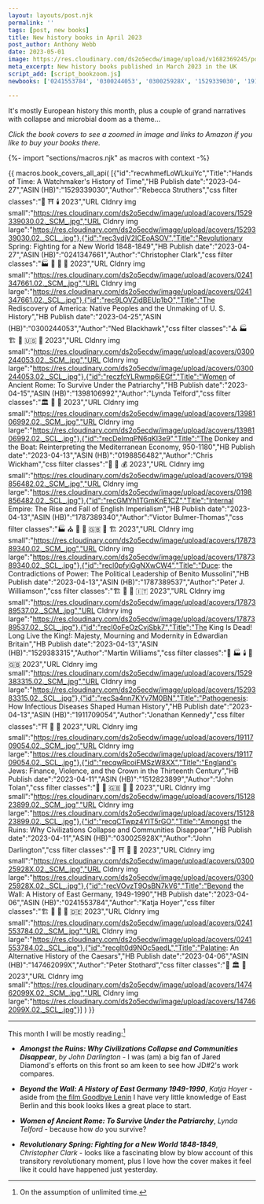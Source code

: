 ```yaml
---
layout: layouts/post.njk
permalink: ''
tags: [post, new books]
title: New history books in April 2023
post_author: Anthony Webb
date: 2023-05-01
image: https://res.cloudinary.com/ds2o5ecdw/image/upload/v1682369245/posts/Apr2023_newhistorybooks.jpg
meta_excerpt: New history books published in March 2023 in the UK
script_add: [script_bookzoom.js]
newbooks: ['0241553784', '0300244053', '030025928X', '1529339030', '1911709054', '1512823899']

---
```

It's mostly European history this month, plus a couple of grand narratives with collapse and microbial doom as a theme...

_Click the book covers to see a zoomed in image and links to Amazon if you like to buy your books there._

{%- import "sections/macros.njk" as macros with context -%}

{{ macros.book_covers_all_api(
[{"id":"recwhmefLoWLkuiYc","Title":"Hands of Time: A Watchmaker's History of Time","HB Publish date":"2023-04-27","ASIN (HB)":"1529339030","Author":"Rebecca Struthers","css filter classes":"🥐 ⛩️ 🕯️ 2023","URL Cldnry img small":"https://res.cloudinary.com/ds2o5ecdw/image/upload/acovers/1529339030.02._SCM_.jpg","URL Cldnry img large":"https://res.cloudinary.com/ds2o5ecdw/image/upload/acovers/1529339030.02._SCL_.jpg"},{"id":"rec3ydjV2lCEoASOV","Title":"Revolutionary Spring: Fighting for a New World 1848-1849","HB Publish date":"2023-04-27","ASIN (HB)":"0241347661","Author":"Christopher Clark","css filter classes":"🏭 🥐 👑 🚽 2023","URL Cldnry img small":"https://res.cloudinary.com/ds2o5ecdw/image/upload/acovers/0241347661.02._SCM_.jpg","URL Cldnry img large":"https://res.cloudinary.com/ds2o5ecdw/image/upload/acovers/0241347661.02._SCL_.jpg"},{"id":"rec9LOVZjdBEUp1bO","Title":"The Rediscovery of America: Native Peoples and the Unmaking of U. S. History","HB Publish date":"2023-04-25","ASIN (HB)":"0300244053","Author":"Ned Blackhawk","css filter classes":"⛪ 🏭 🏗️ 🍔 🇺🇸 👑 2023","URL Cldnry img small":"https://res.cloudinary.com/ds2o5ecdw/image/upload/acovers/0300244053.02._SCM_.jpg","URL Cldnry img large":"https://res.cloudinary.com/ds2o5ecdw/image/upload/acovers/0300244053.02._SCL_.jpg"},{"id":"reczfcYLRwmp6iEGf","Title":"Women of Ancient Rome: To Survive Under the Patriarchy","HB Publish date":"2023-04-15","ASIN (HB)":"1398106992","Author":"Lynda Telford","css filter classes":"🏛️ 🥐 🚽 2023","URL Cldnry img small":"https://res.cloudinary.com/ds2o5ecdw/image/upload/acovers/1398106992.02._SCM_.jpg","URL Cldnry img large":"https://res.cloudinary.com/ds2o5ecdw/image/upload/acovers/1398106992.02._SCL_.jpg"},{"id":"recDeImqPN6qKl3e9","Title":"The Donkey and the Boat: Reinterpreting the Mediterranean Economy, 950-1180","HB Publish date":"2023-04-13","ASIN (HB)":"0198856482","Author":"Chris Wickham","css filter classes":"🏰 🥐 💰 2023","URL Cldnry img small":"https://res.cloudinary.com/ds2o5ecdw/image/upload/acovers/0198856482.02._SCM_.jpg","URL Cldnry img large":"https://res.cloudinary.com/ds2o5ecdw/image/upload/acovers/0198856482.02._SCL_.jpg"},{"id":"recGMYh1TGmKnE1CZ","Title":"Internal Empire: The Rise and Fall of English Imperialism","HB Publish date":"2023-04-13","ASIN (HB)":"1787389340","Author":"Victor Bulmer-Thomas","css filter classes":"🏭 ⛪ 👑 🥐 🇬🇧 🏰 🏗️ 2023","URL Cldnry img small":"https://res.cloudinary.com/ds2o5ecdw/image/upload/acovers/1787389340.02._SCM_.jpg","URL Cldnry img large":"https://res.cloudinary.com/ds2o5ecdw/image/upload/acovers/1787389340.02._SCL_.jpg"},{"id":"recl0pfyiGgNXwCW4","Title":"Duce: the Contradictions of Power: The Political Leadership of Benito Mussolini","HB Publish date":"2023-04-13","ASIN (HB)":"1787389537","Author":"Peter J. Williamson","css filter classes":"🏗️ 🥐 👑 🇮🇹 2023","URL Cldnry img small":"https://res.cloudinary.com/ds2o5ecdw/image/upload/acovers/1787389537.02._SCM_.jpg","URL Cldnry img large":"https://res.cloudinary.com/ds2o5ecdw/image/upload/acovers/1787389537.02._SCL_.jpg"},{"id":"recI0oFeOzCvjSbk7","Title":"The King Is Dead! Long Live the King!: Majesty, Mourning and Modernity in Edwardian Britain","HB Publish date":"2023-04-13","ASIN (HB)":"1529383315","Author":"Martin Williams","css filter classes":"🥐 🏭 🕯️ 👑 🇬🇧 2023","URL Cldnry img small":"https://res.cloudinary.com/ds2o5ecdw/image/upload/acovers/1529383315.02._SCM_.jpg","URL Cldnry img large":"https://res.cloudinary.com/ds2o5ecdw/image/upload/acovers/1529383315.02._SCL_.jpg"},{"id":"recSa4nn7KYv7M0BN","Title":"Pathogenesis: How Infectious Diseases Shaped Human History","HB Publish date":"2023-04-13","ASIN (HB)":"1911709054","Author":"Jonathan Kennedy","css filter classes":"⛩️ 🍭 🚽 2023","URL Cldnry img small":"https://res.cloudinary.com/ds2o5ecdw/image/upload/acovers/1911709054.02._SCM_.jpg","URL Cldnry img large":"https://res.cloudinary.com/ds2o5ecdw/image/upload/acovers/1911709054.02._SCL_.jpg"},{"id":"recqwRcoiFMSzW8XX","Title":"England's Jews: Finance, Violence, and the Crown in the Thirteenth Century","HB Publish date":"2023-04-11","ASIN (HB)":"1512823899","Author":"John Tolan","css filter classes":"🏰 🥐 🇬🇧 👑 🚽 2023","URL Cldnry img small":"https://res.cloudinary.com/ds2o5ecdw/image/upload/acovers/1512823899.02._SCM_.jpg","URL Cldnry img large":"https://res.cloudinary.com/ds2o5ecdw/image/upload/acovers/1512823899.02._SCL_.jpg"},{"id":"recqCTwpz4YIT5rGO","Title":"Amongst the Ruins: Why Civilizations Collapse and Communities Disappear","HB Publish date":"2023-04-11","ASIN (HB)":"030025928X","Author":"John Darlington","css filter classes":"🍭 ⛩️ 👑 🚽 2023","URL Cldnry img small":"https://res.cloudinary.com/ds2o5ecdw/image/upload/acovers/030025928X.02._SCM_.jpg","URL Cldnry img large":"https://res.cloudinary.com/ds2o5ecdw/image/upload/acovers/030025928X.02._SCL_.jpg"},{"id":"recVOvzT9OsBN7kV6","Title":"Beyond the Wall: A History of East Germany, 1949-1990","HB Publish date":"2023-04-06","ASIN (HB)":"0241553784","Author":"Katja Hoyer","css filter classes":"🏗️ 🥐 👑 🚽 🇩🇪 2023","URL Cldnry img small":"https://res.cloudinary.com/ds2o5ecdw/image/upload/acovers/0241553784.02._SCM_.jpg","URL Cldnry img large":"https://res.cloudinary.com/ds2o5ecdw/image/upload/acovers/0241553784.02._SCL_.jpg"},{"id":"recgIt0d9NOc5aedL","Title":"Palatine: An Alternative History of the Caesars","HB Publish date":"2023-04-06","ASIN (HB)":"147462099X","Author":"Peter Stothard","css filter classes":"👑 🏛️ 🥐 2023","URL Cldnry img small":"https://res.cloudinary.com/ds2o5ecdw/image/upload/acovers/147462099X.02._SCM_.jpg","URL Cldnry img large":"https://res.cloudinary.com/ds2o5ecdw/image/upload/acovers/147462099X.02._SCL_.jpg"}]
) }}

---

This month I will be mostly reading:[^1]

- ___Amongst the Ruins: Why Civilizations Collapse and Communities Disappear___, _by John Darlington_ - I was (am) a big fan of Jared Diamond's efforts on this front so am keen to see how JD#2's work compares.

- ___Beyond the Wall: A History of East Germany 1949-1990___, _Katja Hoyer_ - aside from [the film Goodbye Lenin](https://en.wikipedia.org/wiki/Good_Bye,_Lenin!) I have very little knowledge of East Berlin and this book looks likes a great place to start.

- ___Women of Ancient Rome: To Survive Under the Patriarchy___, _Lynda Telford_ - because how _do_ you survive?

- ___Revolutionary Spring: Fighting for a New World 1848-1849___, _Christopher Clark_ - looks like a fascinating blow by blow account of this transitory revolutionary moment, plus I love how the cover makes it feel like it could have happened just yesterday.

[^1]: On the assumption of unlimited time.